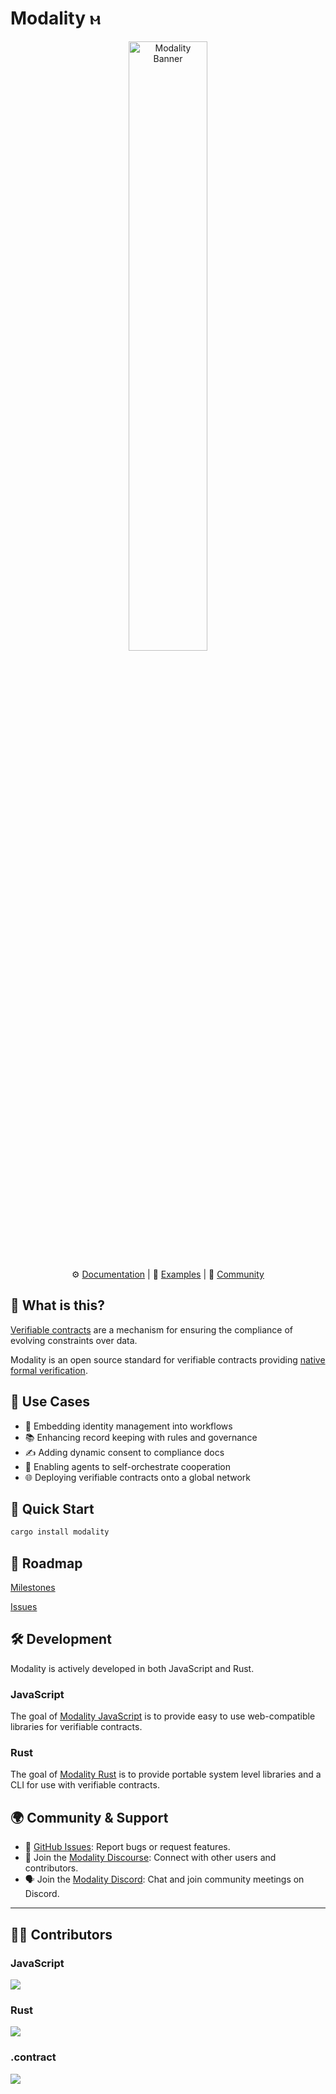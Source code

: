 # Modality ⲙ

<div align="center">
  <img src="https://raw.githubusercontent.com/modality-org/modality-rust/main/docs/static/img/modality_banner.jpg" alt="Modality Banner" width="50%" />
</div>

<div align="center">

⚙️ [Documentation](https://www.modality.org/docs) | 🌟 [Examples](https://github.com/modality-org/modality/examples) | 💬 [Community](https://discuss.modality.org/)

</div>

## 🤔 What is this?

[Verifiable contracts]() are a mechanism for ensuring the compliance of evolving constraints over data.

Modality is an open source standard for verifiable contracts providing [native formal verification]().

## 🎯 Use Cases

* 🔐 Embedding identity management into workflows
* 📚 Enhancing record keeping with rules and governance
* ✍️ Adding dynamic consent to compliance docs
* 🤖 Enabling agents to self-orchestrate cooperation
* 🌐 Deploying verifiable contracts onto a global network

## 🚀 Quick Start

```bash
cargo install modality
```

## 🏁 Roadmap

[Milestones](https://github.com/modality-org/modality/milestones)

[Issues](https://github.com/modality-org/modality/issues)


## 🛠️ Development

Modality is actively developed in both JavaScript and Rust.

### JavaScript
The goal of [Modality JavaScript](https://github.com/modality-org/modality-js) is to provide easy to use web-compatible libraries for verifiable contracts.

### Rust
The goal of [Modality Rust](https://github.com/modality-org/modality-rust) is to provide portable system level libraries and a CLI for use with verifiable contracts.


## 🌍 Community & Support

- 📂 [GitHub Issues](https://github.com/modality-dev/modality-rust/issues): Report bugs or request features.
- 💬 Join the [Modality Discourse](https://discuss.modality.org/): Connect with other users and contributors.
- 🗣️ Join the [Modality Discord](https://discord.gg/KpYFdrfnkS): Chat and join community meetings on Discord.

---

## 🧑‍💻 Contributors

### JavaScript
<a href="https://github.com/modality-org/modality-js/graphs/contributors"><img src="https://contrib.rocks/image?repo=modality-org/modality-js" /></a>

### Rust
<a href="https://github.com/modality-org/modality-rust/graphs/contributors"><img src="https://contrib.rocks/image?repo=modality-org/modality-rust" /></a>

### .contract
<a href="https://github.com/modality-org/modality-rust/graphs/contributors"><img src="https://contrib.rocks/image?repo=dotcontract/dotcontract" /></a>

